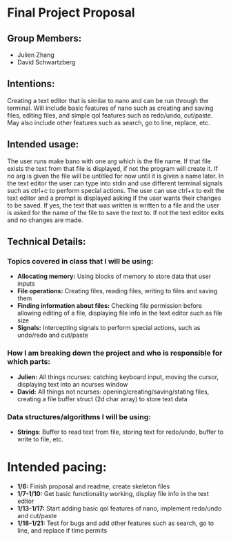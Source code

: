 # Final Project Proposal

## Group Members:
- Julien Zhang
- David Schwartzberg
       
## Intentions:

Creating a text editor that is similar to nano and can be run through the terminal. Will include basic features of nano such as creating and saving files, editing files, and simple qol features such as redo/undo, cut/paste. May also include other features such as search, go to line, replace, etc.
    
## Intended usage:

The user runs make bano with one arg which is the file name. If that file exists the text from that file is displayed, if not the program will create it. If no arg is given the file will be untitled for now until it is given a name later. In the text editor the user can type into stdin and use different terminal signals such as ctrl+c to perform special actions. The user can use ctrl+x to exit the text editor and a prompt is displayed asking if the user wants their changes to be saved. If yes, the text that was written is written to a file and the user is asked for the name of the file to save the text to. If not the text editor exits and no changes are made.
  
## Technical Details:

### Topics covered in class that I will be using:
- **Allocating memory:** Using blocks of memory to store data that user inputs
- **File operations:** Creating files, reading files, writing to files and saving them
- **Finding information about files:** Checking file permission before allowing editing of a file, displaying file info in the text editor such as file size
- **Signals:** Intercepting signals to perform special actions, such as undo/redo and cut/paste
     
### How I am breaking down the project and who is responsible for which parts:
- **Julien:** All things ncurses: catching keyboard input, moving the cursor, displaying text into an ncurses window
- **David:** All things not ncurses: opening/creating/saving/stating files, creating a file buffer struct (2d char array) to store text data
  
### Data structures/algorithms I will be using:
- **Strings**: Buffer to read text from file, storing text for redo/undo, buffer to write to file, etc.
    
# Intended pacing:
- **1/6:** Finish proposal and readme, create skeleton files
- **1/7-1/10:** Get basic functionality working, display file info in the text editor
- **1/13-1/17:** Start adding basic qol features of nano, implement redo/undo and cut/paste
- **1/18-1/21:** Test for bugs and add other features such as search, go to line, and replace if time permits

